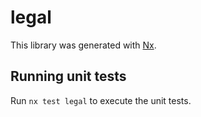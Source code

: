 # legal

This library was generated with [Nx](https://nx.dev).

## Running unit tests

Run `nx test legal` to execute the unit tests.
